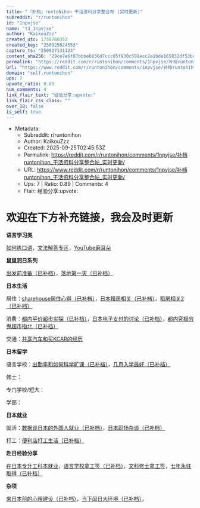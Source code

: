 ```yaml
---
title: "『补档』runtoNihon 干活资料分享整合帖 [实时更新]"
subreddit: "r/runtonihon"
id: "1npvjse"
name: "t3_1npvjse"
author: "KaikouZzz"
created_utc: 1758768353
created_key: "250925024553"
capture_ts: "250927131124"
content_sha256: "29ce7e6f87bbbeb836d7ccc05f930c591ecc2a1bde165832df53bce6dac88938"
permalink: "https://reddit.com/r/runtonihon/comments/1npvjse/补档runtonihon_干活资料分享整合帖_实时更新/"
url: "https://www.reddit.com/r/runtonihon/comments/1npvjse/补档runtonihon_干活资料分享整合帖_实时更新/"
domain: "self.runtonihon"
ups: 7
upvote_ratio: 0.89
num_comments: 4
link_flair_text: "经验分享:upvote:"
link_flair_css_class: ""
over_18: false
is_self: true
---
```


- Metadata:
  - Subreddit: r/runtonihon
  - Author: KaikouZzz
  - Created: 2025-09-25T02:45:53Z
  - Permalink: https://reddit.com/r/runtonihon/comments/1npvjse/补档runtonihon_干活资料分享整合帖_实时更新/
  - URL: https://www.reddit.com/r/runtonihon/comments/1npvjse/补档runtonihon_干活资料分享整合帖_实时更新/
  - Ups: 7 | Ratio: 0.89 | Comments: 4
  - Flair: 经验分享:upvote:

# 欢迎在下方补充链接，我会及时更新

**语言学习类**

[如何练口语](https://web.archive.org/web/20241001040314/https://www.reddit.com/r/runtoJapan/comments/16uy92i/%E5%A6%82%E4%BD%95%E7%BB%83%E5%8F%A3%E8%AF%AD/)，[文法解答专区](https://web.archive.org/web/20241001040314/https://www.reddit.com/r/runtoJapan/comments/16w0ent/%E6%88%90%E7%A8%8B%E3%81%AE%E6%96%87%E6%B3%95%E8%A7%A3%E7%AD%94%E6%A5%BC/)，[YouTube磨耳朵](https://web.archive.org/web/20241001040314/https://www.reddit.com/r/runtoJapan/comments/16hdjmb/%E5%A4%A7%E5%AE%B6%E6%8E%A8%E8%8D%90%E4%B8%80%E4%B8%8B%E5%B9%B3%E6%97%B6%E7%9C%8B%E7%9A%84%E6%97%A5%E8%AF%ADyoutuber%E5%90%A7/)

**鼠鼠润日系列**

[出发前准备（已补档）](https://www.reddit.com/r/runtonihon/comments/1noa5i1/%E8%A1%A5%E6%A1%A3%E9%BC%A0%E9%BC%A0%E6%B6%A6%E6%97%A5%E5%87%BA%E5%8F%91%E5%89%8D%E9%9C%80%E8%A6%81%E5%81%9A%E7%9A%84%E5%87%86%E5%A4%87/?utm_source=share&utm_medium=web3x&utm_name=web3xcss&utm_term=1&utm_content=share_button)，[落地第一天（已补档）](https://www.reddit.com/r/runtonihon/comments/1noa63a/%E8%A1%A5%E6%A1%A3%E9%BC%A0%E9%BC%A0%E8%90%BD%E5%9C%B0%E6%97%A5%E6%9C%AC%E7%AC%AC%E4%B8%80%E5%A4%A9%E7%94%9F%E5%AD%98%E6%8C%87%E5%8C%97/?utm_source=share&utm_medium=web3x&utm_name=web3xcss&utm_term=1&utm_content=share_button)

**日本生活**

居住：[sharehouse居住心得（已补档）](https://www.reddit.com/r/runtonihon/comments/1npvodp/%E8%A1%A5%E6%A1%A3%E8%81%8A%E8%81%8A%E6%9C%AC%E9%BC%A0%E9%BC%A0%E5%9C%A8%E4%B8%9C%E4%BA%AC%E4%B9%9D%E4%B8%AA%E6%9C%88%E7%9A%84share_house_%E5%BF%83%E5%BE%97/?utm_source=share&utm_medium=web3x&utm_name=web3xcss&utm_term=1&utm_content=share_button)，[日本租房相关（已补档）](https://www.reddit.com/r/runtonihon/comments/1npvqss/%E8%A1%A5%E6%A1%A3%E5%9C%A8%E5%8D%8E%E4%BA%BA%E4%B8%8D%E5%8A%A8%E4%BA%A7%E4%B8%8A%E7%8F%AD%E4%B8%AD%E5%92%8C%E5%A4%A7%E5%AE%B6%E5%88%86%E4%BA%AB%E6%97%A5%E6%9C%AC%E7%A7%9F%E6%88%BF%E7%9B%B8%E5%85%B3%E7%9A%84%E7%BB%8F%E9%AA%8C/?utm_source=share&utm_medium=web3x&utm_name=web3xcss&utm_term=1&utm_content=share_button)，[租房相关2（已补档）](https://www.reddit.com/r/runtonihon/comments/1npvs3v/%E8%A1%A5%E6%A1%A3%E5%85%B3%E4%BA%8E%E6%97%A5%E6%9C%AC%E7%A7%9F%E6%88%BF%E5%88%86%E4%BA%AB%E4%B8%80%E4%B8%8B%E8%87%AA%E5%B7%B1%E7%9A%84%E7%9C%8B%E6%B3%95/?utm_source=share&utm_medium=web3x&utm_name=web3xcss&utm_term=1&utm_content=share_button)

消费：[都内平价超市实探（已补档）](https://www.reddit.com/r/runtonihon/s/ClDp8l1RwP)，[日本电子支付的讨论（已补档）](https://www.reddit.com/r/runtonihon/s/Kft2CREfZD)，[都内究极穷鬼超市指北（已补档）](https://www.reddit.com/r/runtonihon/s/uJfpXCByJf)

交通：[共享汽车和买KCAR的经历](https://web.archive.org/web/20241001040314/https://www.reddit.com/r/runtoJapan/comments/19dcaqy/%E5%9C%A8%E6%97%A5%E6%9C%AC%E4%B9%B0%E8%BD%A6%E4%BB%A5%E5%8F%8A%E4%BD%BF%E7%94%A8%E5%85%B1%E4%BA%AB%E6%B1%BD%E8%BD%A6%E7%9A%84%E7%BB%8F%E5%8E%86/)

**日本留学**

语言学校：[出勤率和如何科学旷课（已补档）](https://www.reddit.com/r/runtonihon/comments/1noa7k0/%E8%A1%A5%E6%A1%A3%E5%85%B3%E4%BA%8E%E6%97%A5%E6%9C%AC%E7%95%99%E5%AD%A6%E5%87%BA%E5%8B%A4%E7%8E%87%E4%BB%A5%E5%8F%8A%E5%A6%82%E4%BD%95%E7%A7%91%E5%AD%A6%E6%97%B7%E8%AF%BE/?utm_source=share&utm_medium=web3x&utm_name=web3xcss&utm_term=1&utm_content=share_button)，[几月入学最好（已补档）](https://www.reddit.com/r/runtonihon/comments/1noa6zf/%E8%A1%A5%E6%A1%A3%E6%97%A5%E6%9C%AC%E8%AF%AD%E6%A0%A1%E7%95%99%E5%AD%A6%E4%B9%8B%E4%B8%BA%E4%BB%80%E4%B9%88%E4%B8%8D%E8%A6%81%E5%82%BB%E4%B9%8E%E4%B9%8E%E8%B5%B0%E5%8D%81%E6%9C%88%E7%94%9F/?utm_source=share&utm_medium=web3x&utm_name=web3xcss&utm_term=1&utm_content=share_button)

修士：

专门学校/短大：

学部：

**日本就业**

就活：[数据谈日本的外国人就业（已补档）](https://www.reddit.com/r/runtonihon/comments/1nqsu9a/%E8%A1%A5%E6%A1%A3%E4%BB%8E%E8%A7%A3%E8%AF%BB%E5%86%85%E9%96%A3%E5%AE%98%E6%88%BF%E5%8F%82%E8%80%83%E6%95%B0%E6%8D%AE%E9%9B%86%E6%9D%A5%E8%A7%A3%E7%AD%94%E5%A4%A7%E9%83%A8%E5%88%86%E5%AD%A6%E7%94%9F%E7%9A%84%E9%AB%98%E9%A2%91%E9%97%AE%E9%A2%98/?utm_source=share&utm_medium=web3x&utm_name=web3xcss&utm_term=1&utm_content=share_button)，[日本职场杂谈（已补档）](https://www.reddit.com/r/runtonihon/comments/1nqt1lz/%E8%A1%A5%E6%A1%A3%E6%97%A5%E6%9C%AC%E8%81%8C%E5%9C%BA%E6%9D%82%E8%B0%88/?utm_source=share&utm_medium=web3x&utm_name=web3xcss&utm_term=1&utm_content=share_button)

打工：[便利店打工生活（已补档）](https://www.reddit.com/r/runtonihon/comments/1npvkfs/%E8%A1%A5%E6%A1%A3%E8%AE%B0%E5%BD%95%E4%BE%BF%E5%88%A9%E5%BA%97%E6%8C%82%E5%A3%81%E7%94%9F%E6%B4%BB/?utm_source=share&utm_medium=web3x&utm_name=web3xcss&utm_term=1&utm_content=share_button)

**赴日经验分享**

[在日本专升工科本就业](https://web.archive.org/web/20241001040314/https://www.reddit.com/r/runtoJapan/comments/16qya1f/%E6%9D%A5%E6%97%A5%E6%9C%AC%E9%A9%AC%E4%B8%8A10%E5%B9%B4%E5%88%86%E4%BA%AB%E4%B8%80%E4%B8%8B%E8%87%AA%E5%B7%B1%E6%89%80%E6%9C%89%E7%9A%84%E7%BB%8F%E9%AA%8C/)，[语言学校拿工签（已补档）](https://www.reddit.com/r/runtonihon/comments/1npvkpy/%E8%A1%A5%E6%A1%A3%E8%B5%B0%E8%AF%AD%E8%A8%80%E5%AD%A6%E6%A0%A1%E6%B6%A6%E6%97%A5%E5%B7%B2%E6%8B%BF%E5%88%B0%E5%B7%A5%E7%AD%BE%E4%B8%80%E7%82%B9%E7%BB%99%E8%BF%98%E6%B2%A1%E6%9D%A5%E7%9A%84%E4%BA%BA%E7%9A%84%E5%BF%85%E7%9C%8B%E7%BB%8F%E9%AA%8C/?utm_source=share&utm_medium=web3x&utm_name=web3xcss&utm_term=1&utm_content=share_button)，[文科修士拿工签](https://web.archive.org/web/20241001040314/https://www.reddit.com/r/runtoJapan/comments/16dpl10/%E6%B6%A6%E6%97%A5%E5%A4%9A%E5%B9%B4%E4%BA%86%E4%BB%8E%E7%95%99%E5%AD%A6%E5%88%B0%E5%B7%A5%E4%BD%9Cama/)，[七年永驻取得（已补档）](https://www.reddit.com/r/runtonihon/comments/1npv942/%E8%A1%A5%E6%A1%A3%E4%B8%83%E5%B9%B4%E6%8B%BF%E6%B0%B8%E9%A9%BB/?utm_source=share&utm_medium=web3x&utm_name=web3xcss&utm_term=1&utm_content=share_button)

**杂项**

[来日本前的心理建设（已补档）](https://www.reddit.com/r/runtonihon/s/SmlFgUyjIH)，[当下闰日大环境（已补档）](https://www.reddit.com/r/runtonihon/comments/1noa85m/%E8%A1%A5%E6%A1%A3%E6%B6%A6%E6%97%A5%E5%85%AB%E5%B9%B4%E8%80%81%E4%BA%BA%E7%BB%99%E7%82%B9%E8%87%AA%E5%B7%B1%E7%9B%AE%E5%89%8D%E5%AF%B9%E6%B6%A6%E6%97%A5%E7%9B%B8%E5%AF%B9%E5%AE%A2%E8%A7%82%E7%9A%84%E5%88%86%E4%BA%AB/?utm_source=share&utm_medium=web3x&utm_name=web3xcss&utm_term=1&utm_content=share_button)，
